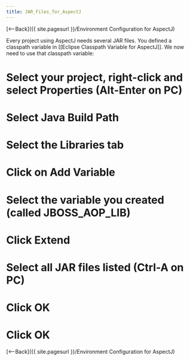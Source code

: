 ```yaml
---
title: JAR_Files_for_AspectJ
---
```

[<--Back]({{ site.pagesurl }}/Environment Configuration for AspectJ)

Every project using AspectJ needs several JAR files. You defined a classpath variable in [[Eclipse Classpath Variable for AspectJ]]. We now need to use that classpath variable:

# Select your project, right-click and select **Properties** (Alt-Enter on PC)
# Select **Java Build Path**
# Select the **Libraries** tab
# Click on **Add Variable**
# Select the variable you created (called JBOSS_AOP_LIB)
# Click **Extend**
# Select all JAR files listed (Ctrl-A on PC)
# Click **OK**
# Click **OK**

[<--Back]({{ site.pagesurl }}/Environment Configuration for AspectJ)
